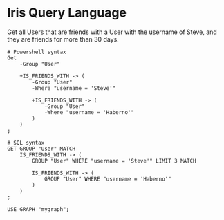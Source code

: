 # Iris Query Language

Get all Users that are friends with a User with the username of Steve, and they are friends for more than 30 days.

```
# Powershell syntax
Get
	-Group "User"
	
	+IS_FRIENDS_WITH -> (
		-Group "User"
		-Where "username = 'Steve'"
		
		+IS_FRIENDS_WITH -> (
			-Group "User"
			-Where "username = 'Haberno'"
		)
	)
;
	
# SQL syntax
GET GROUP "User" MATCH 
	IS_FRIENDS_WITH -> (
		GROUP "User" WHERE "username = 'Steve'" LIMIT 3 MATCH
		
		IS_FRIENDS_WITH -> (
			GROUP "User" WHERE "username = 'Haberno'"
		)
	)
;
	
USE GRAPH "mygraph";
```

